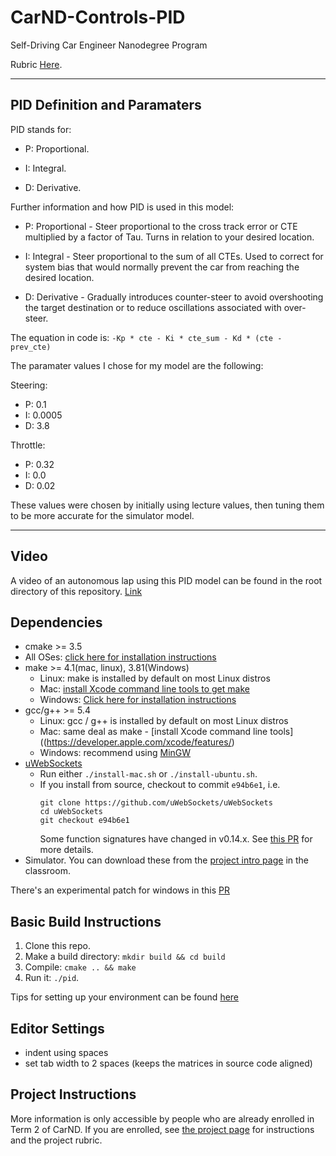 # CarND-Controls-PID
Self-Driving Car Engineer Nanodegree Program

Rubric [Here](https://review.udacity.com/#!/rubrics/824/view).

---

## PID Definition and Paramaters

PID stands for:

- P: Proportional.

- I: Integral.

- D: Derivative. 

Further information and how PID is used in this model:

- P: Proportional - Steer proportional to the cross track error or CTE multiplied by a factor of Tau. Turns in relation to your desired location.

- I: Integral - Steer proportional to the sum of all CTEs. Used to correct for system bias that would normally prevent the car from reaching the desired location.

- D: Derivative -  Gradually introduces counter-steer to avoid overshooting the target destination or to reduce oscillations associated
with over-steer.

The equation in code is:
`-Kp * cte - Ki * cte_sum - Kd * (cte - prev_cte)` 


The paramater values I chose for my model are the following:

Steering:
- P: 0.1
- I: 0.0005
- D: 3.8

Throttle:
- P: 0.32
- I: 0.0
- D: 0.02

These values were chosen by initially using lecture values, then tuning them to be more accurate for the simulator model.

---

## Video

A video of an autonomous lap using this PID model can be found in the root directory of this repository. [Link](https://github.com/DavidG1011/Udacity-PID-Control/blob/master/AutonomousFullTrack.mp4)

## Dependencies

* cmake >= 3.5
 * All OSes: [click here for installation instructions](https://cmake.org/install/)
* make >= 4.1(mac, linux), 3.81(Windows)
  * Linux: make is installed by default on most Linux distros
  * Mac: [install Xcode command line tools to get make](https://developer.apple.com/xcode/features/)
  * Windows: [Click here for installation instructions](http://gnuwin32.sourceforge.net/packages/make.htm)
* gcc/g++ >= 5.4
  * Linux: gcc / g++ is installed by default on most Linux distros
  * Mac: same deal as make - [install Xcode command line tools]((https://developer.apple.com/xcode/features/)
  * Windows: recommend using [MinGW](http://www.mingw.org/)
* [uWebSockets](https://github.com/uWebSockets/uWebSockets)
  * Run either `./install-mac.sh` or `./install-ubuntu.sh`.
  * If you install from source, checkout to commit `e94b6e1`, i.e.
    ```
    git clone https://github.com/uWebSockets/uWebSockets 
    cd uWebSockets
    git checkout e94b6e1
    ```
    Some function signatures have changed in v0.14.x. See [this PR](https://github.com/udacity/CarND-MPC-Project/pull/3) for more details.
* Simulator. You can download these from the [project intro page](https://github.com/udacity/self-driving-car-sim/releases) in the classroom.

There's an experimental patch for windows in this [PR](https://github.com/udacity/CarND-PID-Control-Project/pull/3)

## Basic Build Instructions

1. Clone this repo.
2. Make a build directory: `mkdir build && cd build`
3. Compile: `cmake .. && make`
4. Run it: `./pid`. 

Tips for setting up your environment can be found [here](https://classroom.udacity.com/nanodegrees/nd013/parts/40f38239-66b6-46ec-ae68-03afd8a601c8/modules/0949fca6-b379-42af-a919-ee50aa304e6a/lessons/f758c44c-5e40-4e01-93b5-1a82aa4e044f/concepts/23d376c7-0195-4276-bdf0-e02f1f3c665d)

## Editor Settings

* indent using spaces
* set tab width to 2 spaces (keeps the matrices in source code aligned)

## Project Instructions

More information is only accessible by people who are already enrolled in Term 2
of CarND. If you are enrolled, see [the project page](https://classroom.udacity.com/nanodegrees/nd013/parts/40f38239-66b6-46ec-ae68-03afd8a601c8/modules/f1820894-8322-4bb3-81aa-b26b3c6dcbaf/lessons/e8235395-22dd-4b87-88e0-d108c5e5bbf4/concepts/6a4d8d42-6a04-4aa6-b284-1697c0fd6562)
for instructions and the project rubric.
